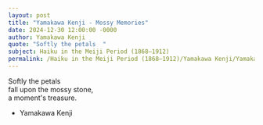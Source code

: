 ```yaml
---
layout: post
title: "Yamakawa Kenji - Mossy Memories"
date: 2024-12-30 12:00:00 -0000
author: Yamakawa Kenji
quote: "Softly the petals  "
subject: Haiku in the Meiji Period (1868–1912)
permalink: /Haiku in the Meiji Period (1868–1912)/Yamakawa Kenji/Yamakawa Kenji - Mossy Memories
---
```


Softly the petals  
fall upon the mossy stone,  
a moment's treasure.

- Yamakawa Kenji
